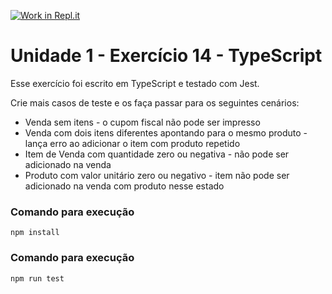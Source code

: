 [![Work in Repl.it](https://classroom.github.com/assets/work-in-replit-14baed9a392b3a25080506f3b7b6d57f295ec2978f6f33ec97e36a161684cbe9.svg)](https://classroom.github.com/online_ide?assignment_repo_id=3392730&assignment_repo_type=AssignmentRepo)
# Unidade 1 - Exercício 14 - TypeScript
Esse exercício foi escrito em TypeScript e testado com Jest.

Crie mais casos de teste e os faça passar para os seguintes cenários:
 
 - Venda sem itens - o cupom fiscal não pode ser impresso
 - Venda com dois itens diferentes apontando para o mesmo produto - lança erro ao adicionar o item com produto repetido
 - Item de Venda com quantidade zero ou negativa - não pode ser adicionado na venda
 - Produto com valor unitário zero ou negativo - item não pode ser adicionado na venda com produto nesse estado

### Comando para execução
`npm install`

### Comando para execução
`npm run test`
